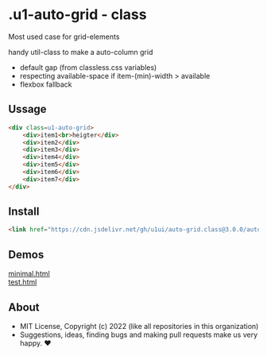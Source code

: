 # .u1-auto-grid - class
Most used case for grid-elements

handy util-class to make a auto-column grid

- default gap (from classless.css variables)
- respecting available-space if item-(min)-width > available
- flexbox fallback

## Ussage

```html
<div class=u1-auto-grid>
    <div>item1<br>heigter</div>
    <div>item2</div>
    <div>item3</div>
    <div>item4</div>
    <div>item5</div>
    <div>item6</div>
    <div>item7</div>
</div>
```

## Install

```html
<link href="https://cdn.jsdelivr.net/gh/u1ui/auto-grid.class@3.0.0/auto-grid.min.css" rel=stylesheet>
```

## Demos

[minimal.html](https://raw.githack.com/u1ui/auto-grid.class/main/tests/minimal.html)  
[test.html](https://raw.githack.com/u1ui/auto-grid.class/main/tests/test.html)  

## About

- MIT License, Copyright (c) 2022 <u1> (like all repositories in this organization) <br>
- Suggestions, ideas, finding bugs and making pull requests make us very happy. ♥

